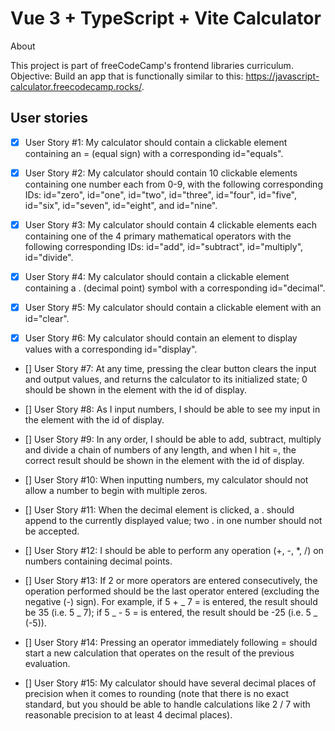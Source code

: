 # Vue 3 + TypeScript + Vite Calculator

About

This project is part of freeCodeCamp's frontend libraries curriculum. Objective: Build an app that is functionally similar to this: https://javascript-calculator.freecodecamp.rocks/.

## User stories

- [x] User Story #1: My calculator should contain a clickable element containing an = (equal sign) with a corresponding id="equals".

- [x] User Story #2: My calculator should contain 10 clickable elements containing one number each from 0-9, with the following corresponding IDs: id="zero", id="one", id="two", id="three", id="four", id="five", id="six", id="seven", id="eight", and id="nine".

- [x] User Story #3: My calculator should contain 4 clickable elements each containing one of the 4 primary mathematical operators with the following corresponding IDs: id="add", id="subtract", id="multiply", id="divide".

- [x] User Story #4: My calculator should contain a clickable element containing a . (decimal point) symbol with a corresponding id="decimal".

- [x] User Story #5: My calculator should contain a clickable element with an id="clear".

- [x] User Story #6: My calculator should contain an element to display values with a corresponding id="display".

- [] User Story #7: At any time, pressing the clear button clears the input and output values, and returns the calculator to its initialized state; 0 should be shown in the element with the id of display.

- [] User Story #8: As I input numbers, I should be able to see my input in the element with the id of display.

- [] User Story #9: In any order, I should be able to add, subtract, multiply and divide a chain of numbers of any length, and when I hit =, the correct result should be shown in the element with the id of display.

- [] User Story #10: When inputting numbers, my calculator should not allow a number to begin with multiple zeros.

- [] User Story #11: When the decimal element is clicked, a . should append to the currently displayed value; two . in one number should not be accepted.

- [] User Story #12: I should be able to perform any operation (+, -, \*, /) on numbers containing decimal points.

- [] User Story #13: If 2 or more operators are entered consecutively, the operation performed should be the last operator entered (excluding the negative (-) sign). For example, if 5 + _ 7 = is entered, the result should be 35 (i.e. 5 _ 7); if 5 _ - 5 = is entered, the result should be -25 (i.e. 5 _ (-5)).

- [] User Story #14: Pressing an operator immediately following = should start a new calculation that operates on the result of the previous evaluation.

- [] User Story #15: My calculator should have several decimal places of precision when it comes to rounding (note that there is no exact standard, but you should be able to handle calculations like 2 / 7 with reasonable precision to at least 4 decimal places).
